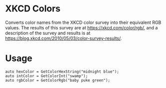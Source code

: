 # XKCD Colors
 
Converts color names from the XKCD color survey into their equivalent RGB values.
The results of this survey are at https://xkcd.com/color/rgb/, and a description
of the survey and results is at https://blog.xkcd.com/2010/05/03/color-survey-results/.

# Usage
```
auto hexColor = GetColorHexString("midnight blue");
auto intColor = GetColorInt("swamp");
auto rgbColor = GetColorRgb("baby puke green");
```